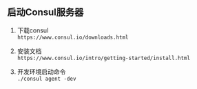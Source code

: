 ## 启动Consul服务器

1. 下载consul  
`https://www.consul.io/downloads.html`
 
2. 安装文档  
`https://www.consul.io/intro/getting-started/install.html`

3. 开发环境启动命令  
`./consul agent -dev`